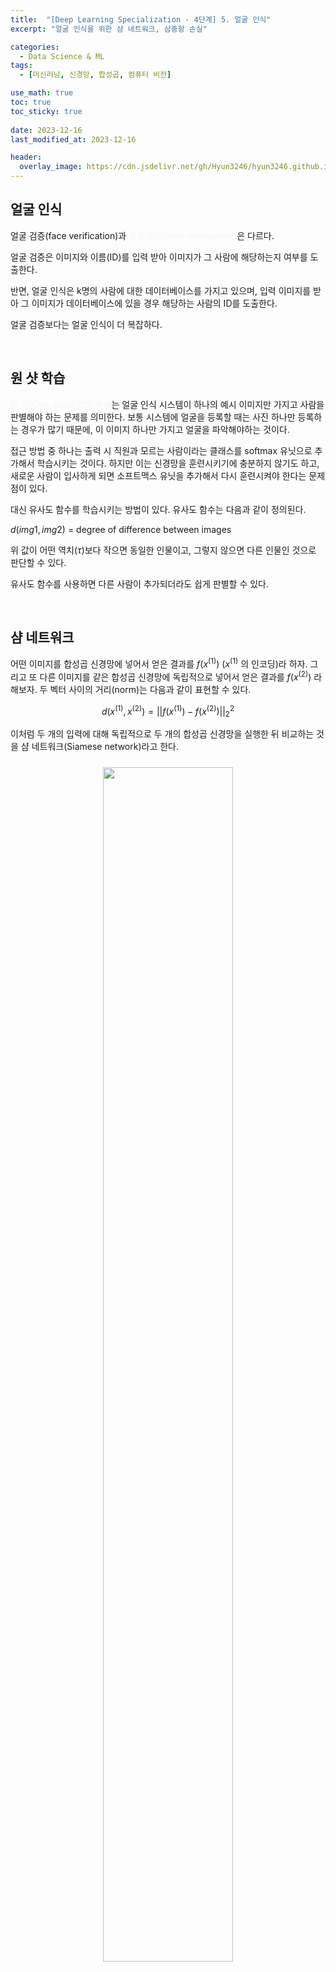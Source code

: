 ```yaml
---
title:  "[Deep Learning Specialization - 4단계] 5. 얼굴 인식"
excerpt: "얼굴 인식을 위한 샴 네트워크, 삼중항 손실"

categories:
  - Data Science & ML
tags:
  - [머신러닝, 신경망, 합성곱, 컴퓨터 비전]

use_math: true
toc: true
toc_sticky: true
 
date: 2023-12-16
last_modified_at: 2023-12-16

header:
  overlay_image: https://cdn.jsdelivr.net/gh/Hyun3246/hyun3246.github.io@master/image/overlay image/andrew ng 4.jpg
---
```

## 얼굴 인식
얼굴 검증(face verification)과 <span style="color:#F5F5F7">얼굴 인식(face recognition)</span>은 다르다.

얼굴 검증은 이미지와 이름(ID)를 입력 받아 이미지가 그 사람에 해당하는지 여부를 도출한다.

반면, 얼굴 인식은 k명의 사람에 대한 데이터베이스를 가지고 있으며, 입력 이미지를 받아 그 이미지가 데이터베이스에 있을 경우 해당하는 사람의 ID를 도출한다.

얼굴 검증보다는 얼굴 인식이 더 복잡하다.

<br/>

## 원 샷 학습
<span style="color:#F5F5F7">원 샷(One-shot) 학습 문제</span>는 얼굴 인식 시스템이 하나의 예시 이미지만 가지고 사람을 판별해야 하는 문제를 의미한다. 보통 시스템에 얼굴을 등록할 때는 사진 하나만 등록하는 경우가 많기 때문에, 이 이미지 하나만 가지고 얼굴을 파악해야하는 것이다.

접근 방법 중 하나는 출력 시 직원과 모르는 사람이라는 클래스를 softmax 유닛으로 추가해서 학습시키는 것이다. 하지만 이는 신경망을 훈련시키기에 충분하지 않기도 하고, 새로운 사람이 입사하게 되면 소프트맥스 유닛을 추가해서 다시 훈련시켜야 한다는 문제점이 있다.

대신 유사도 함수를 학습시키는 방법이 있다. 유사도 함수는 다음과 같이 정의된다.

$d(img1, \, img2)$ = degree of difference between images

위 값이 어떤 역치($\tau$)보다 작으면 동일한 인물이고, 그렇지 않으면 다른 인물인 것으로 판단할 수 있다.

유사도 함수를 사용하면 다른 사람이 추가되더라도 쉽게 판별할 수 있다.

<br/>

## 샴 네트워크
어떤 이미지를 합성곱 신경망에 넣어서 얻은 결과를 $f(x^{(1)})$ ($x^{(1)}$ 의 인코딩)라 하자. 그리고 또 다른 이미지를 같은 합성곱 신경망에 독립적으로 넣어서 얻은 결과를 $f(x^{(2)})$ 라 해보자. 두 벡터 사이의 거리(norm)는 다음과 같이 표현할 수 있다.

$$d(x^{(1)}, x^{(2)}) = ||f(x^{(1)}) - f(x^{(2)})||_2^2$$

이처럼 두 개의 입력에 대해 독립적으로 두 개의 합성곱 신경망을 실행한 뒤 비교하는 것을 샴 네트워크(Siamese network)라고 한다.
<br/>
<figure style="display:block; text-align:center;">
  <img src="https://cdn.jsdelivr.net/gh/Hyun3246/hyun3246.github.io@master/image/Deep Learning Specialization/샴 네트워크.png"
       style="width: 70%; height: auto; margin:10px">
  <figcaption style="text-align:center; font-size:14px; color:#808080">
    출처: 네이버 부스트코스
  </figcaption>
</figure>
<br/>

샴 네트워크의 학습 순서를 정리하면 다음과 같다.

1. 신경망의 변수들이 $x^{(i)}$ 의 인코딩을 정의한다.
2. $x^{(i)}$, $x^{(j)}$ 가 같은 사람이면 둘의 거리를 작게, 다른 사람이면 둘의 거리가 커지도록 변수를 학습한다.

<br/>

## 삼중항 손실이란?
기준이 되는 이미지를 Anchor(A), A와 같은 이미지를 Positive(P), 다른 사람의 이미지를 Negative(N)라 해보자.
<br/>
<figure style="display:block; text-align:center;">
  <img src="https://cdn.jsdelivr.net/gh/Hyun3246/hyun3246.github.io@master/image/Deep Learning Specialization/anchor, positive, negative 예시.png"
       style="width: 50%; height: auto; margin:10px">
</figure>
<br/>

우리가 원하는 것은 A와 P 사이의 거리가 A와 N 사이의 거리보다 작아지도록 학습하는 것이다. 이를 식으로 작성하면 다음과 같다.

$$||f(A) - f(P)||^2 \leq ||f(A) - f(N)||^2$$

한 가지 생각해볼 점이 있다. ~~극단적이지만~~ 만약 신경망이 A, P, N의 차이가 아예 없는 것으로 학습하면 어떻게 될까? 아니면 $f(A)$. $f(P)$, $f(N)$ 이 모두 0이라고 학습한다면? 곤란한 상황이 생길 것이다. 이처럼 너무나 자명한 해를 내놓는 것을 방지하기 위해 margin($\alpha$)를 식에 추가한다.

$$||f(A) - f(P)||^2 + \alpha \leq ||f(A) - f(N)||^2$$

보통 아래처럼 한 쪽으로 이항해서 표현한다.

$$||f(A) - f(P)||^2 - ||f(A) - f(N)||^2 + \alpha \leq 0$$

<br/>

## 삼중항 손실에서의 손실, 비용함수
손실함수를 정의해보자. A, P, N 3개의 이미지가 주어졌을 때, 손실함수는 다음과 같이 표현된다.

$$L(A, \, P, \, N) = max(||f(A) - f(P)||^2 - ||f(A) - f(N)||^2 + \alpha, \, 0)$$

만약 앞쪽이 0보다 크다면(신경망이 제대로 학습되지 않은 경우) 우리는 그 값을 손실함수의 결과로 선택한다. 그러나 앞이 0보다 작다면(신경망이 제대로 학습된 경우), 우리는 손실함수의 값을 0으로 한다. (앞쪽 식의 계산 결과는 신경쓰지 않는다.)

손실함수로부터 비용함수도 정의할 수 있다.

$$J = \sum_{i=1}^{m}{L(A^{(i)}, \, P^{(i)}, \, N^{(i)})}$$

이 신경망을 처음 학습할 때는 1천명에 대해 각 10개의 이미지, 즉 1만개 이상의 이미지가 필요하다. 그러나 한 번 제대로 학습하고 나면 원 샷 학습 문제처럼 1개의 예시만으로도 얼굴 인식을 할 수 있다.

<br/>

## 삼중항 손실에서 A, P, N 선택하기
A, P, N을 선택하는 과정을 생각해보자. 만약 랜덤하게 선택한다면 A, P는 매우 유사하고, A, N은 매우 다른 이미지가 선택될 것이다. 이는 $$d(A, \, P) + \alpha \leq d(A, \, N)$$ 을 너무 쉽게 만족시킬 것이고, 경사하강법의 적용이 힘들 것이다. 결과적으로 제대로 얼굴 구분을 해내지 못하는 엉망인 신경망이 개발된다.

따라서 <span style="color:#F5F5F7">A, P, N을 선택할 때는 학습하기 어려운 예시들($d(A, \, P) \approx d(A, \, N)$인 것)로 골라</span>서, 경사하강법을 통해 신경망이 제대로 학습되도록 할 필요가 있다.

<br/>

## 얼굴 검증 및 이진 분류
샴 네트워크를 이용해서 두 이미지가 같은지 아닌지를 판별하는 다른 방법은 신경망의 마지막에 로지스틱 회귀를 사용해서 결과를 0 또는 1로 만드는 것이다. 1이면 같은 사람, 0이면 다른 사람이다.

로지스틱 회귀를 적용한 식은 다음과 같이 표현할 수 있다.

$$\hat{y} = \sigma(\sum_{k=1}^{128}{w_i |f(x^{(i)})_k - f(x^{(j)})_k|} + b)$$

이를 통해서 이진 분류를 할 수 있게 된다. 여러 이미지 묶음을 만든 뒤, 이미지가 같은 사람이면 1, 다른 사람이면 0으로 정답을 제공하면 된다.


<br/>
<br/>

*별도의 출처 표시가 있는 이미지를 제외한 모든 이미지는 강의자료에서 발췌하였음을 밝힙니다.*
